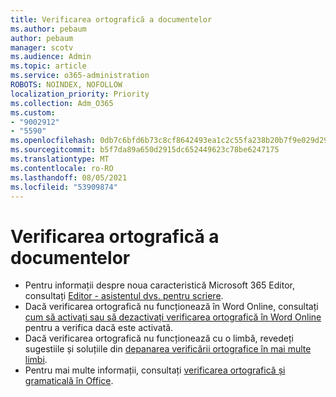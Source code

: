 ```yaml
---
title: Verificarea ortografică a documentelor
ms.author: pebaum
author: pebaum
manager: scotv
ms.audience: Admin
ms.topic: article
ms.service: o365-administration
ROBOTS: NOINDEX, NOFOLLOW
localization_priority: Priority
ms.collection: Adm_O365
ms.custom:
- "9002912"
- "5590"
ms.openlocfilehash: 0db7c6bfd6b73c8cf8642493ea1c2c55fa238b20b7f9e029d290339b9b30c126
ms.sourcegitcommit: b5f7da89a650d2915dc652449623c78be6247175
ms.translationtype: MT
ms.contentlocale: ro-RO
ms.lasthandoff: 08/05/2021
ms.locfileid: "53909874"
---
```

# <a name="spell-check-documents"></a>Verificarea ortografică a documentelor

- Pentru informații despre noua caracteristică Microsoft 365 Editor, consultați [Editor - asistentul dvs. pentru scriere](https://support.office.com/article/microsoft-editor-checks-grammar-and-more-in-documents-mail-and-the-web-91ecbe1b-d021-4e9e-a82e-abc4cd7163d7).
- Dacă verificarea ortografică nu funcționează în Word Online, consultați [cum să activați sau să dezactivați verificarea ortografică în Word Online](https://support.office.com/article/Turn-spell-check-on-or-off-in-Word-Online-fe0b5644-10e6-4e61-b661-441bff362a84) pentru a verifica dacă este activată.
- Dacă verificarea ortografică nu funcționează cu o limbă, revedeți sugestiile și soluțiile din [depanarea verificării ortografice în mai multe limbi](https://support.office.com/article/troubleshoot-checking-spelling-and-grammar-in-multiple-languages-b887ad70-b15a-43f4-89bb-a41d18026e20).
- Pentru mai multe informații, consultați [verificarea ortografică și gramaticală în Office](https://support.office.com/article/check-spelling-and-grammar-in-office-5cdeced7-d81d-47de-9096-efd0ee909227).
